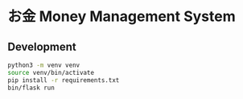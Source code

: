お金 Money Management System
===

Development
---

```bash
python3 -m venv venv
source venv/bin/activate
pip install -r requirements.txt
bin/flask run
```
